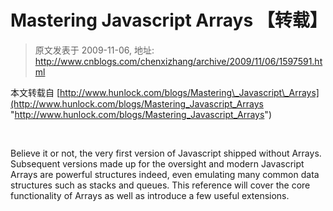 # Mastering Javascript Arrays 【转载】 
> 原文发表于 2009-11-06, 地址: http://www.cnblogs.com/chenxizhang/archive/2009/11/06/1597591.html 


本文转载自 [http://www.hunlock.com/blogs/Mastering\_Javascript\_Arrays](http://www.hunlock.com/blogs/Mastering_Javascript_Arrays "http://www.hunlock.com/blogs/Mastering_Javascript_Arrays")

  

 Believe it or not, the very first version of Javascript shipped without Arrays. Subsequent versions made up for the oversight and modern Javascript Arrays are powerful structures indeed, even emulating many common data structures such as stacks and queues. This reference will cover the core functionality of Arrays as well as introduce a few useful extensions.

